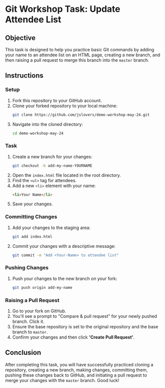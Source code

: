 # Git Workshop Task: Update Attendee List

## Objective
This task is designed to help you practice basic Git commands by adding your name to an attendee list on an HTML page, creating a new branch, and then raising a pull request to merge this branch into the `master` branch.

## Instructions

### Setup
1. Fork this repository to your GitHub account.
2. Clone your forked repository to your local machine:
   ```bash
   git clone https://github.com/jslovers/demo-workshop-may-24.git
   ```
3. Navigate into the cloned directory:
   ```bash
   cd demo-workshop-may-24
   ```

### Task
1. Create a new branch for your changes:
   ```bash
   git checkout -b add-my-name-YOURNAME
   ```
2. Open the `index.html` file located in the root directory.
3. Find the `<ul>` tag for attendees.
4. Add a new `<li>` element with your name:
   ```html
   <li>Your Name</li>
   ```
5. Save your changes.

### Committing Changes
1. Add your changes to the staging area:
   ```bash
   git add index.html
   ```
2. Commit your changes with a descriptive message:
   ```bash
   git commit -m "Add <Your-Name> to attendee list"
   ```

### Pushing Changes
1. Push your changes to the new branch on your fork:
   ```bash
   git push origin add-my-name
   ```

### Raising a Pull Request
1. Go to your fork on GitHub.
2. You'll see a prompt to "Compare & pull request" for your newly pushed branch. Click it.
3. Ensure the base repository is set to the original repository and the base branch to `master`.
4. Confirm your changes and then click **'Create Pull Request'**.

## Conclusion
After completing this task, you will have successfully practiced cloning a repository, creating a new branch, making changes, committing them, pushing these changes back to GitHub, and initiating a pull request to merge your changes with the `master` branch. Good luck!
